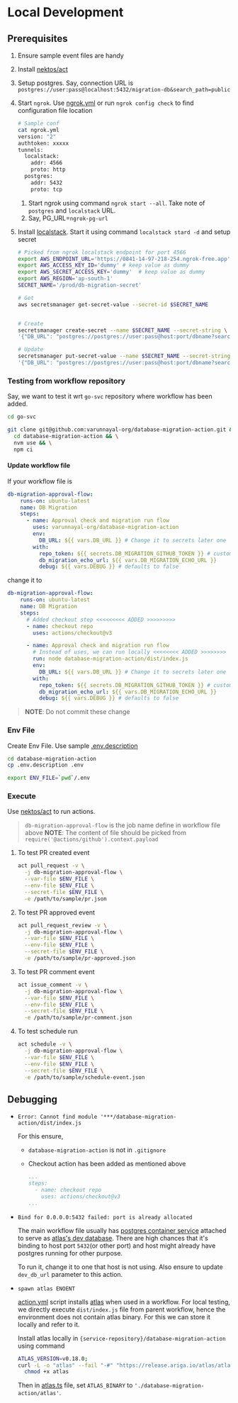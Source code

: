 # Local Development

## Prerequisites

1. Ensure sample event files are handy
1. Install [nektos/act](https://github.com/nektos/act)
1. Setup postgres. Say, connection URL is `postgres://user:pass@localhost:5432/migration-db&search_path=public`
1. Start `ngrok`. Use [ngrok.yml](https://ngrok.com/docs/agent/config/) or run `ngrok config check` to find configuration file location

    ```sh
    # Sample conf
    cat ngrok.yml
    version: "2"
    authtoken: xxxxx
    tunnels:
      localstack:
        addr: 4566
        proto: http
      postgres:
        addr: 5432
        proto: tcp
    ```

   1. Start ngrok using command `ngrok start --all`. Take note of `postgres` and `localstack` URL.
   1. Say, PG_URL=`ngrok-pg-url`
1. Install [localstack](https://docs.localstack.cloud/getting-started/installation/). Start it using command `localstack stard -d` and setup secret

    ```sh
    # Picked from ngrok localstack endpoint for port 4566
    export AWS_ENDPOINT_URL='https://0841-14-97-218-254.ngrok-free.app'
    export AWS_ACCESS_KEY_ID='dummy' # keep value as dummy
    export AWS_SECRET_ACCESS_KEY='dummy'  # keep value as dummy
    export AWS_REGION='ap-south-1'
    SECRET_NAME='/prod/db-migration-secret'

    # Get
    aws secretsmanager get-secret-value --secret-id $SECRET_NAME


    # Create
    secretsmanager create-secret --name $SECRET_NAME --secret-string \
    '{"DB_URL": "postgres://postgres://user:pass@host:port/dbname?search_path={schema-name}"}'

    # Update
    secretsmanager put-secret-value --name $SECRET_NAME --secret-string \
    '{"DB_URL": "postgres://postgres://user:pass@host:port/dbname?search_path={schema-name}"}'
    ```

### Testing from workflow repository

Say, we want to test it wrt `go-svc` repository where workflow has been added.

```sh
cd go-svc

git clone git@github.com:varunnayal-org/database-migration-action.git && \
  cd database-migration-action && \
  nvm use && \
  npm ci
```

#### Update workflow file

If your workflow file is

```yml
db-migration-approval-flow:
    runs-on: ubuntu-latest
    name: DB Migration
    steps:
      - name: Approval check and migration run flow
        uses: varunnayal-org/database-migration-action
        env:
          DB_URL: ${{ vars.DB_URL }} # Change it to secrets later one
        with:
          repo_token: ${{ secrets.DB_MIGRATION_GITHUB_TOKEN }} # custom repo token
          db_migration_echo_url: ${{ vars.DB_MIGRATION_ECHO_URL }}
          debug: ${{ vars.DEBUG }} # defaults to false
```

change it to

```yml
db-migration-approval-flow:
    runs-on: ubuntu-latest
    name: DB Migration
    steps:
      # Added checkout step <<<<<<<<< ADDED >>>>>>>>>
      - name: checkout repo
        uses: actions/checkout@v3

      - name: Approval check and migration run flow
        # Instead of uses, we can run locally <<<<<<<< ADDED >>>>>>>>
        run: node database-migration-action/dist/index.js
        env:
          DB_URL: ${{ vars.DB_URL }} # Change it to secrets later one
        with:
          repo_token: ${{ secrets.DB_MIGRATION_GITHUB_TOKEN }} # custom repo token
          db_migration_echo_url: ${{ vars.DB_MIGRATION_ECHO_URL }}
          debug: ${{ vars.DEBUG }} # defaults to false
```

> **NOTE**: Do not commit these change

### Env File

Create Env File. Use sample [.env.description](./.env.description)

```sh
cd database-migration-action
cp .env.description .env

export ENV_FILE=`pwd`/.env
```

### Execute

Use [nektos/act](https://github.com/nektos/act) to run actions.

> `db-migration-approval-flow` is the job name define in workflow file above
> **NOTE**: The content of file should be picked from `require('@actions/github').context.payload`

1. To test PR created event

    ```sh
    act pull_request -v \
      -j db-migration-approval-flow \
      --var-file $ENV_FILE \
      --env-file $ENV_FILE \
      --secret-file $ENV_FILE \
      -e /path/to/sample/pr.json
    ```

1. To test PR approved event

    ```sh
    act pull_request_review -v \
      -j db-migration-approval-flow \
      --var-file $ENV_FILE \
      --env-file $ENV_FILE \
      --secret-file $ENV_FILE \
      -e /path/to/sample/pr-approved.json
    ```

1. To test PR comment event

    ```sh
    act issue_comment -v \
      -j db-migration-approval-flow \
      --var-file $ENV_FILE \
      --env-file $ENV_FILE \
      --secret-file $ENV_FILE \
      -e /path/to/sample/pr-comment.json
    ```

1. To test schedule run

    ```sh
    act schedule -v \
      -j db-migration-approval-flow \
      --var-file $ENV_FILE \
      --env-file $ENV_FILE \
      --secret-file $ENV_FILE \
      -e /path/to/sample/schedule-event.json
    ```

## Debugging

- `Error: Cannot find module '***/database-migration-action/dist/index.js`
  
  For this ensure,
  - `database-migration-action` is not in `.gitignore`
  - Checkout action has been added as mentioned above

    ```yaml
    ...
    steps:
      - name: checkout repo
        uses: actions/checkout@v3
    ...
    ```

- `Bind for 0.0.0.0:5432 failed: port is already allocated`
  
  The main workflow file usually has [postgres container service](https://docs.github.com/en/actions/using-containerized-services/creating-postgresql-service-containers) attached to serve as [atlas's dev database](https://atlasgo.io/concepts/dev-database). There are high chances that it's binding to host port `5432`(or other port) and host might already have postgres running for other purpose.

  To run it, change it to one that host is not using. Also ensure to update `dev_db_url` parameter to this action.

- `spawn atlas ENOENT`

  [action.yml](../action.yml) script installs [atlas](https://github.com/ariga/atlas) when used in a workflow.
  For local testing, we directly execute `dist/index.js` file from parent workflow, hence the environment does not contain atlas binary. For this we can store it locally and refer to it.

  Install atlas locally in `{service-repository}/database-migration-action` using command
  
  ```sh
  ATLAS_VERSION=v0.18.0;
  curl -L -o "atlas" --fail "-#" "https://release.ariga.io/atlas/atlas-community-linux-arm64-${ATLAS_VERSION}" && \
    chmod +x atlas
  ```

  Then in [atlas.ts](../src/migration/atlas.ts) file, set `ATLAS_BINARY` to `'./database-migration-action/atlas'`.
